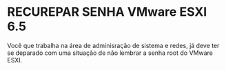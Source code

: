 # RECUREPAR SENHA VMware ESXI 6.5

Você que trabalha na área de adminisração de sistema e redes, já deve ter se deparado com uma situação de não lembrar a senha root do VMware ESXI.
